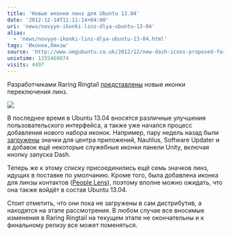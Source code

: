 ```yaml
---
title: 'Новые иконки линз для Ubuntu 13.04'
date: '2012-12-14T11:11:14+04:00'
uri: 'news/novyye-ikonki-linz-dlya-ubuntu-13-04'
alias: 
  - 'news/novyye-ikonki-linz-dlya-ubuntu-13-04.html'
tags: 'Иконки,Линзы'
source: 'http://www.omgubuntu.co.uk/2012/12/new-dash-icons-proposed-for-ubuntu-13-04'
unixtime: 1355469074
visits: 4497
---
```

Разработчиками Raring Ringtail [представлены](https://bugs.launchpad.net/unity/+bug/1089373) новые иконки переключения линз.

[![](img/2012/12/14/11-00/unity-8271970532-o.jpg)](img/2012/12/14/11-00/unity-8271970532-o.jpg)

В последнее время в Ubuntu 13.04 вносятся различные улучшения пользовательского интерфейса, а также уже начался процесс добавления нового набора иконок. Например, пару недель назад были [загружены](news/ubuntu-13-04-novyye-oboi) значки для центра приложений, Nautilus, Software Updater и в добавок ещё некоторые служебные иконки панели Unity, включая кнопку запуска Dash.

Теперь же к этому списку присоединились ещё семь значков линз, идущих в поставке по умолчанию. Кроме того, была добавлена иконка для линзы контактов ([People Lens](https://wiki.ubuntu.com/Unity/Lenses/Ideas)), поэтому вполне можно ожидать, что она также войдёт в состав Ubuntu 13.04.

Стоит отметить, что они пока не загружены в сам дистрибутив, а находятся на этапе рассмотрения. В любом случае все вносимые изменения в Raring Ringtail на текущем этапе не окончательны и к финальному релизу все может поменяться.
